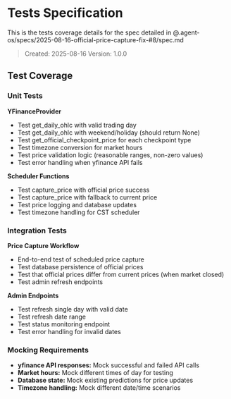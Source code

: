 # Tests Specification

This is the tests coverage details for the spec detailed in @.agent-os/specs/2025-08-16-official-price-capture-fix-#8/spec.md

> Created: 2025-08-16
> Version: 1.0.0

## Test Coverage

### Unit Tests

**YFinanceProvider**
- Test get_daily_ohlc with valid trading day
- Test get_daily_ohlc with weekend/holiday (should return None)
- Test get_official_checkpoint_price for each checkpoint type
- Test timezone conversion for market hours
- Test price validation logic (reasonable ranges, non-zero values)
- Test error handling when yfinance API fails

**Scheduler Functions**
- Test capture_price with official price success
- Test capture_price with fallback to current price
- Test price logging and database updates
- Test timezone handling for CST scheduler

### Integration Tests

**Price Capture Workflow**
- End-to-end test of scheduled price capture
- Test database persistence of official prices
- Test that official prices differ from current prices (when market closed)
- Test admin refresh endpoints

**Admin Endpoints**
- Test refresh single day with valid date
- Test refresh date range
- Test status monitoring endpoint
- Test error handling for invalid dates

### Mocking Requirements

- **yfinance API responses:** Mock successful and failed API calls
- **Market hours:** Mock different times of day for testing
- **Database state:** Mock existing predictions for price updates
- **Timezone handling:** Mock different date/time scenarios